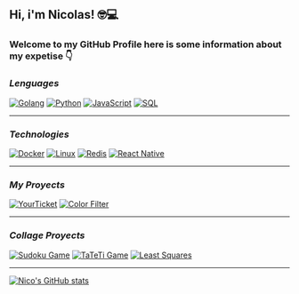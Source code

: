 ## Hi, i'm Nicolas! 🤓💻
### Welcome to my GitHub Profile here is some information about my expetise 👇
### *Lenguages*
[![Golang](https://img.shields.io/badge/-Go-111?&logo=go)](https://go.dev/)
[![Python](https://img.shields.io/badge/-Python-111?&logo=Python)](https://www.python.org/)
[![JavaScript](https://img.shields.io/badge/-JavaScript-111?&logo=JavaScript)](https://developer.mozilla.org/es/docs/Web/JavaScript)
[![SQL](https://img.shields.io/badge/-SQL-111?&logo=MySQL)](https://www.mysql.com/)
***
### *Technologies*
[![Docker](https://img.shields.io/badge/-Docker-111?&logo=Docker)](https://www.docker.com/)
[![Linux](https://img.shields.io/badge/-Linux-111?&logo=Linux)](https://www.linux.org/)
[![Redis](https://img.shields.io/badge/-Redis-111?&logo=Redis)](https://redis.io/)
[![React Native](https://img.shields.io/badge/-React%20Native-111?&logo=React)](https://reactnative.dev/)
***
### *My Proyects*
[![YourTicket](https://img.shields.io/badge/-YourTicket-111?&logo=go)](https://github.com/naldeco98/YourTicket)
[![Color Filter](https://img.shields.io/badge/-ColorFilter-111?&logo=go)](https://github.com/naldeco98/color-filter)
***
### *Collage Proyects*
[![Sudoku Game](https://img.shields.io/badge/-Sudoku%20Game-111?&logo=Python)](https://github.com/naldeco98/SUDOKU)
[![TaTeTi Game](https://img.shields.io/badge/-TaTeTi%20Game-111?&logo=Python)](https://github.com/naldeco98/TaTeTI)
[![Least Squares](https://img.shields.io/badge/-Least%20Squares-111?&logo=Python)](https://github.com/naldeco98/proyecto-analisis-numerico)
  *  *  *  *  *
[![Nico's GitHub stats](https://github-readme-stats.vercel.app/api?username=naldeco98&show_icons=true)](https://github.com/naldeco98)
